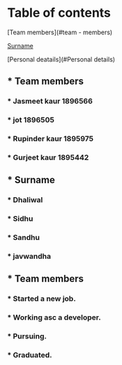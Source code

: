 # Table of contents
[Team members](#team - members)

[Surname](#Surname)

[Personal deatails](#Personal details)

## * Team members
### * Jasmeet kaur 1896566
### * jot  1896505
### * Rupinder kaur 1895975
### * Gurjeet kaur 1895442



## * Surname
### * Dhaliwal
### * Sidhu
### * Sandhu
### * javwandha


## * Team members
### * Started a new job.
### * Working asc a developer.
### * Pursuing.
### * Graduated.
